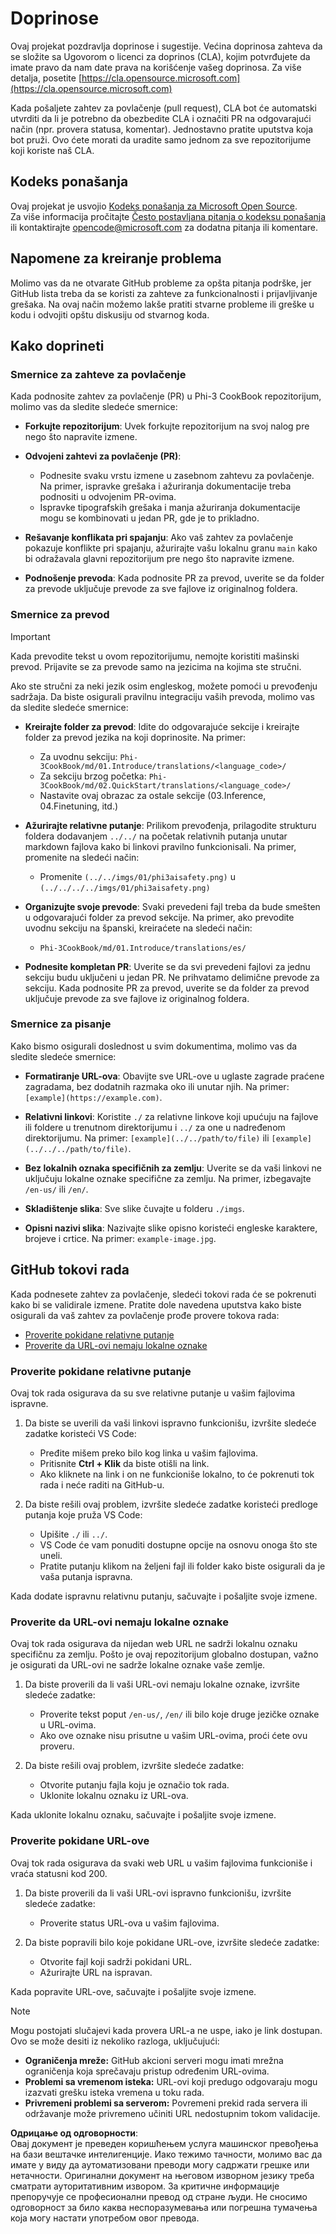 # Doprinose

Ovaj projekat pozdravlja doprinose i sugestije. Većina doprinosa zahteva da se složite sa Ugovorom o licenci za doprinos (CLA), kojim potvrđujete da imate pravo da nam date prava na korišćenje vašeg doprinosa. Za više detalja, posetite [https://cla.opensource.microsoft.com](https://cla.opensource.microsoft.com)

Kada pošaljete zahtev za povlačenje (pull request), CLA bot će automatski utvrditi da li je potrebno da obezbedite CLA i označiti PR na odgovarajući način (npr. provera statusa, komentar). Jednostavno pratite uputstva koja bot pruži. Ovo ćete morati da uradite samo jednom za sve repozitorijume koji koriste naš CLA.

## Kodeks ponašanja

Ovaj projekat je usvojio [Kodeks ponašanja za Microsoft Open Source](https://opensource.microsoft.com/codeofconduct/).  
Za više informacija pročitajte [Često postavljana pitanja o kodeksu ponašanja](https://opensource.microsoft.com/codeofconduct/faq/) ili kontaktirajte [opencode@microsoft.com](mailto:opencode@microsoft.com) za dodatna pitanja ili komentare.

## Napomene za kreiranje problema

Molimo vas da ne otvarate GitHub probleme za opšta pitanja podrške, jer GitHub lista treba da se koristi za zahteve za funkcionalnosti i prijavljivanje grešaka. Na ovaj način možemo lakše pratiti stvarne probleme ili greške u kodu i odvojiti opštu diskusiju od stvarnog koda.

## Kako doprineti

### Smernice za zahteve za povlačenje

Kada podnosite zahtev za povlačenje (PR) u Phi-3 CookBook repozitorijum, molimo vas da sledite sledeće smernice:

- **Forkujte repozitorijum**: Uvek forkujte repozitorijum na svoj nalog pre nego što napravite izmene.

- **Odvojeni zahtevi za povlačenje (PR)**:
  - Podnesite svaku vrstu izmene u zasebnom zahtevu za povlačenje. Na primer, ispravke grešaka i ažuriranja dokumentacije treba podnositi u odvojenim PR-ovima.
  - Ispravke tipografskih grešaka i manja ažuriranja dokumentacije mogu se kombinovati u jedan PR, gde je to prikladno.

- **Rešavanje konflikata pri spajanju**: Ako vaš zahtev za povlačenje pokazuje konflikte pri spajanju, ažurirajte vašu lokalnu granu `main` kako bi odražavala glavni repozitorijum pre nego što napravite izmene.

- **Podnošenje prevoda**: Kada podnosite PR za prevod, uverite se da folder za prevode uključuje prevode za sve fajlove iz originalnog foldera.

### Smernice za prevod

> [!IMPORTANT]
>
> Kada prevodite tekst u ovom repozitorijumu, nemojte koristiti mašinski prevod. Prijavite se za prevode samo na jezicima na kojima ste stručni.

Ako ste stručni za neki jezik osim engleskog, možete pomoći u prevođenju sadržaja. Da biste osigurali pravilnu integraciju vaših prevoda, molimo vas da sledite sledeće smernice:

- **Kreirajte folder za prevod**: Idite do odgovarajuće sekcije i kreirajte folder za prevod jezika na koji doprinosite. Na primer:
  - Za uvodnu sekciju: `Phi-3CookBook/md/01.Introduce/translations/<language_code>/`
  - Za sekciju brzog početka: `Phi-3CookBook/md/02.QuickStart/translations/<language_code>/`
  - Nastavite ovaj obrazac za ostale sekcije (03.Inference, 04.Finetuning, itd.)

- **Ažurirajte relativne putanje**: Prilikom prevođenja, prilagodite strukturu foldera dodavanjem `../../` na početak relativnih putanja unutar markdown fajlova kako bi linkovi pravilno funkcionisali. Na primer, promenite na sledeći način:
  - Promenite `(../../imgs/01/phi3aisafety.png)` u `(../../../../imgs/01/phi3aisafety.png)`

- **Organizujte svoje prevode**: Svaki prevedeni fajl treba da bude smešten u odgovarajući folder za prevod sekcije. Na primer, ako prevodite uvodnu sekciju na španski, kreiraćete na sledeći način:
  - `Phi-3CookBook/md/01.Introduce/translations/es/`

- **Podnesite kompletan PR**: Uverite se da svi prevedeni fajlovi za jednu sekciju budu uključeni u jedan PR. Ne prihvatamo delimične prevode za sekciju. Kada podnosite PR za prevod, uverite se da folder za prevod uključuje prevode za sve fajlove iz originalnog foldera.

### Smernice za pisanje

Kako bismo osigurali doslednost u svim dokumentima, molimo vas da sledite sledeće smernice:

- **Formatiranje URL-ova**: Obavijte sve URL-ove u uglaste zagrade praćene zagradama, bez dodatnih razmaka oko ili unutar njih. Na primer: `[example](https://example.com)`.

- **Relativni linkovi**: Koristite `./` za relativne linkove koji upućuju na fajlove ili foldere u trenutnom direktorijumu i `../` za one u nadređenom direktorijumu. Na primer: `[example](../../path/to/file)` ili `[example](../../../path/to/file)`.

- **Bez lokalnih oznaka specifičnih za zemlju**: Uverite se da vaši linkovi ne uključuju lokalne oznake specifične za zemlju. Na primer, izbegavajte `/en-us/` ili `/en/`.

- **Skladištenje slika**: Sve slike čuvajte u folderu `./imgs`.

- **Opisni nazivi slika**: Nazivajte slike opisno koristeći engleske karaktere, brojeve i crtice. Na primer: `example-image.jpg`.

## GitHub tokovi rada

Kada podnesete zahtev za povlačenje, sledeći tokovi rada će se pokrenuti kako bi se validirale izmene. Pratite dole navedena uputstva kako biste osigurali da vaš zahtev za povlačenje prođe provere tokova rada:

- [Proverite pokidane relativne putanje](../..)
- [Proverite da URL-ovi nemaju lokalne oznake](../..)

### Proverite pokidane relativne putanje

Ovaj tok rada osigurava da su sve relativne putanje u vašim fajlovima ispravne.

1. Da biste se uverili da vaši linkovi ispravno funkcionišu, izvršite sledeće zadatke koristeći VS Code:
    - Pređite mišem preko bilo kog linka u vašim fajlovima.
    - Pritisnite **Ctrl + Klik** da biste otišli na link.
    - Ako kliknete na link i on ne funkcioniše lokalno, to će pokrenuti tok rada i neće raditi na GitHub-u.

1. Da biste rešili ovaj problem, izvršite sledeće zadatke koristeći predloge putanja koje pruža VS Code:
    - Upišite `./` ili `../`.
    - VS Code će vam ponuditi dostupne opcije na osnovu onoga što ste uneli.
    - Pratite putanju klikom na željeni fajl ili folder kako biste osigurali da je vaša putanja ispravna.

Kada dodate ispravnu relativnu putanju, sačuvajte i pošaljite svoje izmene.

### Proverite da URL-ovi nemaju lokalne oznake

Ovaj tok rada osigurava da nijedan web URL ne sadrži lokalnu oznaku specifičnu za zemlju. Pošto je ovaj repozitorijum globalno dostupan, važno je osigurati da URL-ovi ne sadrže lokalne oznake vaše zemlje.

1. Da biste proverili da li vaši URL-ovi nemaju lokalne oznake, izvršite sledeće zadatke:

    - Proverite tekst poput `/en-us/`, `/en/` ili bilo koje druge jezičke oznake u URL-ovima.
    - Ako ove oznake nisu prisutne u vašim URL-ovima, proći ćete ovu proveru.

1. Da biste rešili ovaj problem, izvršite sledeće zadatke:
    - Otvorite putanju fajla koju je označio tok rada.
    - Uklonite lokalnu oznaku iz URL-ova.

Kada uklonite lokalnu oznaku, sačuvajte i pošaljite svoje izmene.

### Proverite pokidane URL-ove

Ovaj tok rada osigurava da svaki web URL u vašim fajlovima funkcioniše i vraća statusni kod 200.

1. Da biste proverili da li vaši URL-ovi ispravno funkcionišu, izvršite sledeće zadatke:
    - Proverite status URL-ova u vašim fajlovima.

2. Da biste popravili bilo koje pokidane URL-ove, izvršite sledeće zadatke:
    - Otvorite fajl koji sadrži pokidani URL.
    - Ažurirajte URL na ispravan.

Kada popravite URL-ove, sačuvajte i pošaljite svoje izmene.

> [!NOTE]
>
> Mogu postojati slučajevi kada provera URL-a ne uspe, iako je link dostupan. Ovo se može desiti iz nekoliko razloga, uključujući:
>
> - **Ograničenja mreže:** GitHub akcioni serveri mogu imati mrežna ograničenja koja sprečavaju pristup određenim URL-ovima.
> - **Problemi sa vremenom isteka:** URL-ovi koji predugo odgovaraju mogu izazvati grešku isteka vremena u toku rada.
> - **Privremeni problemi sa serverom:** Povremeni prekid rada servera ili održavanje može privremeno učiniti URL nedostupnim tokom validacije.

**Одрицање од одговорности**:  
Овај документ је преведен коришћењем услуга машинског превођења на бази вештачке интелигенције. Иако тежимо тачности, молимо вас да имате у виду да аутоматизовани преводи могу садржати грешке или нетачности. Оригинални документ на његовом изворном језику треба сматрати ауторитативним извором. За критичне информације препоручује се професионални превод од стране људи. Не сносимо одговорност за било каква неспоразумевања или погрешна тумачења која могу настати употребом овог превода.